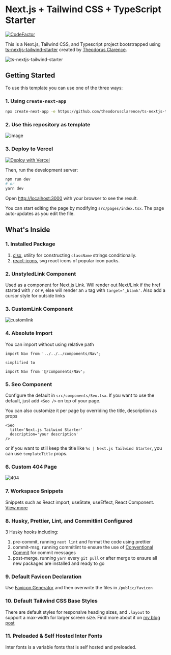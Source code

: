 # Next.js + Tailwind CSS + TypeScript Starter

[![CodeFactor](https://www.codefactor.io/repository/github/theodorusclarence/ts-nextjs-tailwind-starter/badge/main)](https://www.codefactor.io/repository/github/theodorusclarence/ts-nextjs-tailwind-starter/overview/main)

This is a Next.js, Tailwind CSS, and Typescript project bootstrapped using [ts-nextjs-tailwind-starter](https://github.com/theodorusclarence/ts-nextjs-tailwind-starter) created by [Theodorus Clarence](https://github.com/theodorusclarence/ts-nextjs-tailwind-starter).

![ts-nextjs-tailwind-starter](https://socialify.git.ci/theodorusclarence/ts-nextjs-tailwind-starter/image?description=1&descriptionEditable=A%20starter%20for%20Next.js%2C%20Tailwind%20CSS%2C%20and%20Typescript%20with%20Absolute%20Import%2C%20Seo%2C%20Link%20component%2C%20pre-configured%20with%20Husky.&language=1&owner=1&pattern=Charlie%20Brown&stargazers=1&theme=Dark)

## Getting Started

To use this template you can use one of the three ways:

### 1. Using `create-next-app`
```bash
npx create-next-app -e https://github.com/theodorusclarence/ts-nextjs-tailwind-starter project-name
```

### 2. Use this repository as template
![image](https://user-images.githubusercontent.com/55318172/129183039-1a61e68d-dd90-4548-9489-7b3ccbb35810.png)

### 3. Deploy to Vercel
[![Deploy with Vercel](https://vercel.com/button)](https://vercel.com/new/git/external?repository-url=https%3A%2F%2Fgithub.com%2Ftheodorusclarence%2Fts-nextjs-tailwind-starter)

Then, run the development server:

```bash
npm run dev
# or
yarn dev
```

Open [http://localhost:3000](http://localhost:3000) with your browser to see the result.

You can start editing the page by modifying `src/pages/index.tsx`. The page auto-updates as you edit the file.

## What's Inside

### 1. Installed Package
1. [clsx](https://bundlephobia.com/package/clsx@latest), utility for constructing `className` strings conditionally. 
2. [react-icons](https://bundlephobia.com/package/react-icons@latest), svg react icons of popular icon packs.

### 2. UnstyledLink Component
Used as a component for Next.js Link. Will render out Next/Link if the href started with `/` or `#`, else will render an `a` tag with `target='_blank'`. Also add a cursor style for outside links

### 3. CustomLink Component
![customlink](https://user-images.githubusercontent.com/55318172/129183546-4e8c2059-0493-4459-a1e9-755fbd32fe39.gif)

### 4. Absolute Import
You can import without using relative path
```tsx
import Nav from '../../../components/Nav';

simplified to

import Nav from '@/components/Nav';
```

### 5. Seo Component
Configure the default in `src/components/Seo.tsx`. If you want to use the default, just add `<Seo />` on top of your page. 

You can also customize it per page by overriding the title, description as props

```tsx
<Seo
  title='Next.js Tailwind Starter'
  description='your description'
/>
```

or if you want to still keep the title like `%s | Next.js Tailwind Starter`, you can use `templateTitle` props.

### 6. Custom 404 Page
![404](https://user-images.githubusercontent.com/55318172/129184274-d90631f2-6688-4ed2-bef2-a4d018a4863c.gif)


### 7. Workspace Snippets
Snippets such as React import, useState, useEffect, React Component. [View more](/.vscode/typescriptreact.code-snippets)

### 8. Husky, Prettier, Lint, and Commitlint Configured
3 Husky hooks including:
1. pre-commit, running `next lint` and format the code using prettier
2. commit-msg, running commitlint to ensure the use of [Conventional Commit](https://theodorusclarence.com/library/conventional-commit-readme) for commit messages
3. post-merge, running `yarn` every `git pull` or after merge to ensure all new packages are installed and ready to go

### 9. Default Favicon Declaration
Use [Favicon Generator](https://www.favicon-generator.org/) and then overwrite the files in `/public/favicon`

### 10. Default Tailwind CSS Base Styles
There are default styles for responsive heading sizes, and `.layout` to support a max-width for larger screen size. Find more about it on [my blog post](https://theodorusclarence.com/blog/tailwindcss-best-practice#1-using-layout-class-or-container)

### 11. Preloaded & Self Hosted Inter Fonts
Inter fonts is a variable fonts that is self hosted and preloaded.
